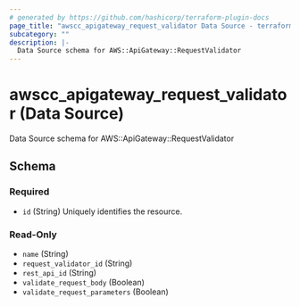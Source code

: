 ```yaml
---
# generated by https://github.com/hashicorp/terraform-plugin-docs
page_title: "awscc_apigateway_request_validator Data Source - terraform-provider-awscc"
subcategory: ""
description: |-
  Data Source schema for AWS::ApiGateway::RequestValidator
---
```


# awscc_apigateway_request_validator (Data Source)

Data Source schema for AWS::ApiGateway::RequestValidator



<!-- schema generated by tfplugindocs -->
## Schema

### Required

- `id` (String) Uniquely identifies the resource.

### Read-Only

- `name` (String)
- `request_validator_id` (String)
- `rest_api_id` (String)
- `validate_request_body` (Boolean)
- `validate_request_parameters` (Boolean)
